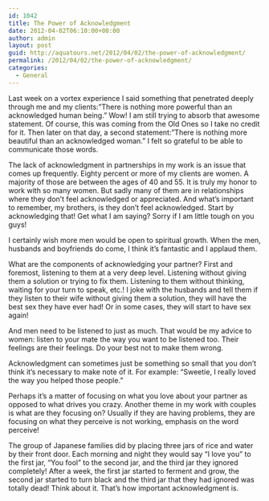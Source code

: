 ```yaml
---
id: 1042
title: The Power of Acknowledgment
date: 2012-04-02T06:10:00+00:00
author: admin
layout: post
guid: http://aquatours.net/2012/04/02/the-power-of-acknowledgment/
permalink: /2012/04/02/the-power-of-acknowledgment/
categories:
  - General
---
```

Last week on a vortex experience I said something that penetrated deeply through me and my clients:&#8221;There is nothing more powerful than an acknowledged human being.&#8221; Wow! I am still trying to absorb that awesome statement. Of course, this was coming from the Old Ones so I take no credit for it. Then later on that day, a second statement:&#8221;There is nothing more beautiful than an acknowledged woman.&#8221; I felt so grateful to be able to communicate those words.

The lack of acknowledgment in partnerships in my work is an issue that comes up frequently. Eighty percent or more of my clients are women. A majority of those are between the ages of 40 and 55. It is truly my honor to work with so many women. But sadly many of them are in relationships where they don&#8217;t feel acknowledged or appreciated. And what&#8217;s important to remember, my brothers, is they don&#8217;t feel acknowledged. Start by acknowledging that! Get what I am saying? Sorry if I am little tough on you guys!

I certainly wish more men would be open to spiritual growth. When the men, husbands and boyfriends do come, I think it&#8217;s fantastic and I applaud them.

What are the components of acknowledging your partner? First and foremost, listening to them at a very deep level. Listening without giving them a solution or trying to fix them. Listening to them without thinking, waiting for your turn to speak, etc.! I joke with the husbands and tell them if they listen to their wife without giving them a solution, they will have the best sex they have ever had! Or in some cases, they will start to have sex again!

And men need to be listened to just as much. That would be my advice to women: listen to your mate the way you want to be listened too. Their feelings are their feelings. Do your best not to make them wrong.
  
Acknowledgment can sometimes just be something so small that you don&#8217;t think it&#8217;s necessary to make note of it. For example: &#8220;Sweetie, I really loved the way you helped those people.&#8221;

Perhaps it&#8217;s a matter of focusing on what you love about your partner as opposed to what drives you crazy. Another theme in my work with couples is what are they focusing on? Usually if they are having problems, they are focusing on what they perceive is not working, emphasis on the word perceive!

The group of Japanese families did by placing three jars of rice and water by their front door. Each morning and night they would say &#8220;I love you&#8221; to the first jar, &#8220;You fool&#8221; to the second jar, and the third jar they ignored completely! After a week, the first jar started to ferment and grow, the second jar started to turn black and the third jar that they had ignored was totally dead! Think about it. That&#8217;s how important acknowledgment is.